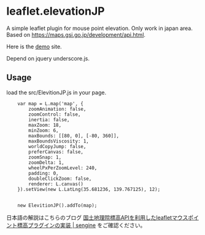 # leaflet.elevationJP

A simple leaflet plugin for mouse point elevation.
Only work in japan area.
Based on https://maps.gsi.go.jp/development/api.html.

Here is the [demo](https://sengine.xyz/static/ElevitionJP/demo.html) site.

Depend on jquery underscore.js.

## Usage

load the src/ElevitionJP.js in your page.

```
	var map = L.map('map', {
		zoomAnimation: false,
		zoomControl: false,
		inertia: false,
		maxZoom: 18, 
		minZoom: 6,
		maxBounds: [[80, 0], [-80, 360]],
		maxBoundsViscosity: 1,
		worldCopyJump: false,
		preferCanvas: false,
		zoomSnap: 1,
		zoomDelta: 1,
		wheelPxPerZoomLevel: 240,
		padding: 0,
		doubleClickZoom: false,
		renderer: L.canvas()
	}).setView(new L.LatLng(35.681236, 139.767125), 12);


	new ElevitionJP().addTo(map);

```


日本語の解説はこちらのブログ
<a href="https://sengine.xyz/2019/09/27/ElevationJP/" target="_blank">国土地理院標高APIを利用したleafletマウスポイント標高プラグインの実装 | sengine</a>
をご確認ください。

